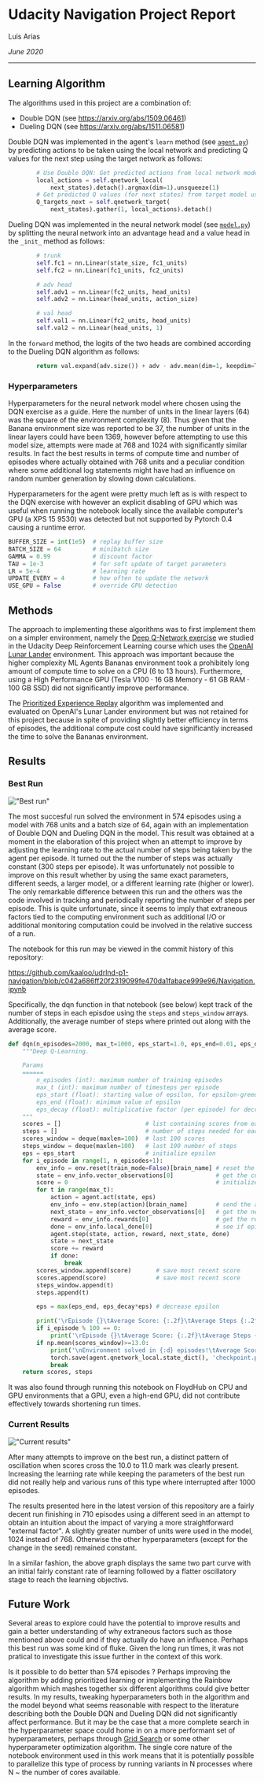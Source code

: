 # Udacity Navigation Project Report
Luis Arias

*June 2020*

---

## Learning Algorithm

The algorithms used in this project are a combination of:

- Double DQN (see https://arxiv.org/abs/1509.06461)
- Dueling DQN (see https://arxiv.org/abs/1511.06581)

Double DQN was implemented in the agent's `learn` method (see [`agent.py`](./agent.py)) by predicting actions to be taken using the local network and predicting Q values for the next step using the target network as follows:

```python
        # Use Double DQN: Get predicted actions from local network model
        local_actions = self.qnetwork_local(
            next_states).detach().argmax(dim=1).unsqueeze(1)
        # Get predicted Q values (for next states) from target model using predicted actions
        Q_targets_next = self.qnetwork_target(
            next_states).gather(1, local_actions).detach()

```

Dueling DQN was implemented in the neural network model (see [`model.py`](./model.py)) by splitting the neural network into an advantage head and a value head in the `_init_` method as follows:

```python
        # trunk
        self.fc1 = nn.Linear(state_size, fc1_units)
        self.fc2 = nn.Linear(fc1_units, fc2_units)

        # adv head
        self.adv1 = nn.Linear(fc2_units, head_units)
        self.adv2 = nn.Linear(head_units, action_size)

        # val head
        self.val1 = nn.Linear(fc2_units, head_units)
        self.val2 = nn.Linear(head_units, 1)
```

In the `forward` method, the logits of the two heads are combined according to the Dueling DQN algorithm as follows:

```python
        return val.expand(adv.size()) + adv - adv.mean(dim=1, keepdim=True)
```

### Hyperparameters

Hyperparameters for the neural network model where chosen using the DQN exercise as a guide.  Here the number of units in the linear layers (64) was the square of the environment complexity (8). Thus given that the Banana environment size was reported to be 37, the number of units in the linear layers could have been 1369, however before attempting to use this model size, attempts were made at 768 and 1024 with significantly similar results.  In fact the best results in terms of compute time and number of episodes where actually obtained with 768 units and a peculiar condition where some additional log statements might have had an influence on random number generation by slowing down calculations.

Hyperparameters for the agent were pretty much left as is with respect to the DQN exercise with however an explicit disabling of GPU which was useful when running the notebook locally since the available computer's GPU (a XPS 15 9530) was detected but not supported by Pytorch 0.4 causing a runtime error.

```python
BUFFER_SIZE = int(1e5)  # replay buffer size
BATCH_SIZE = 64         # minibatch size
GAMMA = 0.99            # discount factor
TAU = 1e-3              # for soft update of target parameters
LR = 5e-4               # learning rate
UPDATE_EVERY = 4        # how often to update the network
USE_GPU = False         # override GPU detection
```

## Methods

The approach to implementing these algorithms was to first implement them on a simpler environment, namely the [Deep Q-Network exercise](https://github.com/udacity/deep-reinforcement-learning/tree/master/dqn/exercise) we studied in the Udacity Deep Reinforcement Learning course which uses the [OpenAI Lunar Lander](https://gym.openai.com/envs/LunarLander-v2/) environment.  This approach was important because the higher complexity ML Agents Bananas environment took a prohibitely long amount of compute time to solve on a CPU (6 to 13 hours).  Furthermore, using a High Performance GPU (Tesla V100 · 16 GB Memory - 61 GB RAM · 100 GB SSD) did not significantly improve performance.

The [Prioritized Experience Replay](https://arxiv.org/abs/1511.05952) algorithm was implemented and evaluated on OpenAI's Lunar Lander environment but was not retained for this project because in spite of providing slightly better efficiency in terms of episodes, the additional compute cost could have significantly increased the time to solve the Bananas environment.


## Results

### Best Run

!["Best run"](./images/574-episodes-728-units-64-batch-size.png)

The most succesful run solved the environment in 574 episodes using a model with 768 units and a batch size of 64, again with an implementation of Double DQN and Dueling DQN in the model.  This result was obtained at a moment in the elaboration of this project when an attempt to improve by adjusting the learning rate to the actual number of steps being taken by the agent per episode.  It turned out the the number of steps was actually constant (300 steps per episode).  It was unfortunately not possible to improve on this result whether by using the same exact parameters, different seeds, a larger model, or a different learning rate (higher or lower).  The only remarkable difference between this run and the others was the code involved in tracking and periodically reporting the number of steps per episode.  This is quite unfortunate, since it seems to imply that extraneous factors tied to the computing environment such as additional I/O or additional monitoring computation could be involved in the relative success of a run.

The notebook for this run may be viewed in the commit history of this repository:

https://github.com/kaaloo/udrlnd-p1-navigation/blob/c042a686ff20f2319099fe470da1fabace999e96/Navigation.ipynb

Specifically, the dqn function in that notebook (see below) kept track of the number of steps in each episdoe using the `steps` and `steps_window` arrays.  Additionally, the average number of steps where printed out along with the average score.

```python
def dqn(n_episodes=2000, max_t=1000, eps_start=1.0, eps_end=0.01, eps_decay=0.996):
    """Deep Q-Learning.

    Params
    ======
        n_episodes (int): maximum number of training episodes
        max_t (int): maximum number of timesteps per episode
        eps_start (float): starting value of epsilon, for epsilon-greedy action selection
        eps_end (float): minimum value of epsilon
        eps_decay (float): multiplicative factor (per episode) for decreasing epsilon
    """
    scores = []                        # list containing scores from each episode
    steps = []                         # number of steps needed for each episode
    scores_window = deque(maxlen=100)  # last 100 scores
    steps_window = deque(maxlen=100)   # last 100 number of steps
    eps = eps_start                    # initialize epsilon
    for i_episode in range(1, n_episodes+1):
        env_info = env.reset(train_mode=False)[brain_name] # reset the environment
        state = env_info.vector_observations[0]            # get the current state
        score = 0                                          # initialize the score
        for t in range(max_t):
            action = agent.act(state, eps)
            env_info = env.step(action)[brain_name]        # send the action to the environment
            next_state = env_info.vector_observations[0]   # get the next state
            reward = env_info.rewards[0]                   # get the reward
            done = env_info.local_done[0]                  # see if episode has finished
            agent.step(state, action, reward, next_state, done)
            state = next_state
            score += reward
            if done:
                break
        scores_window.append(score)       # save most recent score
        scores.append(score)              # save most recent score
        steps_window.append(t)
        steps.append(t)

        eps = max(eps_end, eps_decay*eps) # decrease epsilon

        print('\rEpisode {}\tAverage Score: {:.2f}\tAverage Steps {:.2f}'.format(i_episode, np.mean(scores_window), np.mean(steps_window)), end="")
        if i_episode % 100 == 0:
            print('\rEpisode {}\tAverage Score: {:.2f}\tAverage Steps {:.2f}'.format(i_episode, np.mean(scores_window), np.mean(steps_window)))
        if np.mean(scores_window)>=13.0:
            print('\nEnvironment solved in {:d} episodes!\tAverage Score: {:.2f}\tAverage Steps {:.2f}'.format(i_episode-100, np.mean(scores_window), np.mean(steps_window)))
            torch.save(agent.qnetwork_local.state_dict(), 'checkpoint.pth')
            break
    return scores, steps
```

It was also found through running this notebook on FloydHub on CPU and GPU environments that a GPU, even a high-end GPU, did not contribute effectively towards shortening run times.

### Current Results

!["Current results"](./images/710-episodes-1024-units-64-batch-size.png)

After many attempts to improve on the best run, a distinct pattern of oscillation when scores cross the 10.0 to 11.0 mark was clearly present.  Increasing the learning rate while keeping the parameters of the best run did not really help and various runs of this type where interrupted after 1000 episodes.

The results presented here in the latest version of this repository are a fairly decent run finishing in 710 episodes using a different seed in an attempt to obtain an intuition about the impact of varying a more straightforward "external factor".  A slightly greater number of units were used in the model, 1024 instead of 768.  Otherwise the other hyperparameters (except for the change in the seed) remained constant.

In a similar fashion, the above graph displays the same two part curve with an initial fairly constant rate of learning followed by a flatter oscillatory stage to reach the learning objectivs.

## Future Work

Several areas to explore could have the potential to improve results and gain a better understanding of why extraneous factors such as those mentioned above could and if they actually do have an influence.  Perhaps this best run was some kind of fluke.  Given the long run times, it was not pratical to investigate this issue further in the context of this work.

Is it possible to do better than 574 episodes ?  Perhaps improving the algorithm by adding prioritized learning or implementing the Rainbow algorithm which mashes together six different algorithms could give better results.  In my results, tweaking hyperparameters both in the algorithm and the model beyond what seems reasonable with respect to the literature describing both the Double DQN and Dueling DQN did not significantly affect performance.  But it may be the case that a more complete search in the hyperparameter space could home in on a more performant set of hyperparameters, perhaps through [Grid Search](https://en.wikipedia.org/wiki/Hyperparameter_optimization#Grid_search) or some other hyperparameter optimization algorithm. The single core nature of the notebook environment used in this work means that it is potentially possible to parallelize this type of process by running variants in N processes where N ~ the number of cores available.
